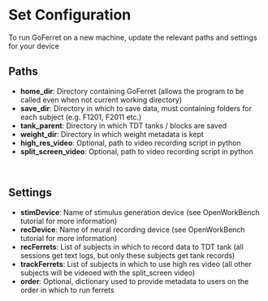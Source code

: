 # Set Configuration

To run GoFerret on a new machine, update the relevant paths and settings for your device

## Paths
* **home_dir**: Directory containing GoFerret (allows the program to be called even when not current working directory)
* **save_dir**: Directory in which to save data, must containing folders for each subject (e.g. F1201, F2011 etc.)
* **tank_parent**: Directory in which TDT tanks / blocks are saved
* **weight_dir**: Directory in which weight metadata is kept
* **high_res_video**: Optional, path to video recording script in python
* **split_screen_video**: Optional, path to video recording script in python

<br>

## Settings
* **stimDevice**: Name of stimulus generation device (see OpenWorkBench tutorial for more information)
* **recDevice**: Name of neural recording device (see OpenWorkBench tutorial for more information)
* **recFerrets**: List of subjects in which to record data to TDT tank (all sessions get text logs, but only these subjects get tank records)
* **trackFerrets**: List of subjects in which to use high res video (all other subjects will be videoed with the split_screen video)
* **order**: Optional, dictionary used to provide metadata to users on the order in which to run ferrets
